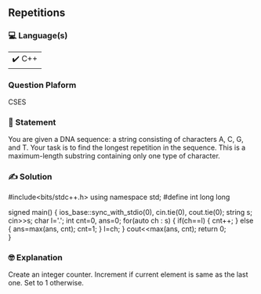 ## Repetitions

### 💻 Language(s)

<table>
    <tr>
        <td>✔️ C++</td>
    </tr>
</table>

### Question Plaform
CSES

### 📖 Statement

You are given a DNA sequence: a string consisting of characters A, C, G, and T. Your task is to find the longest repetition in the sequence. This is a maximum-length substring containing only one type of character.

### ✍️ Solution

#include<bits/stdc++.h>
using namespace std;
#define int long long
 
signed main()
{
	ios_base::sync_with_stdio(0), cin.tie(0), cout.tie(0);
	string s;
	cin>>s;
	char l='.';
	int cnt=0, ans=0;
	for(auto ch : s)
	{
		if(ch==l)
		{
			cnt++;
		}
		else
		{
			ans=max(ans, cnt);
			cnt=1;
		}
		l=ch;
	}
	cout<<max(ans, cnt);
	return 0;	
}

### 🤓 Explanation

Create an integer counter. Increment if current element is same as the last one. Set to 1 otherwise.